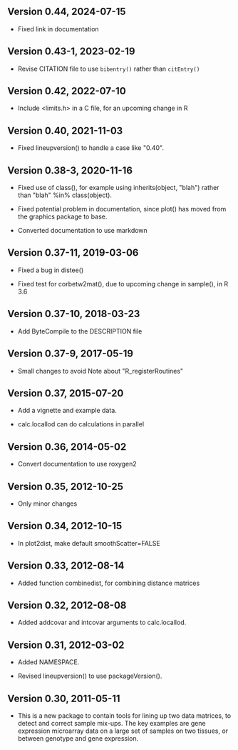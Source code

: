 ## Version 0.44, 2024-07-15

- Fixed link in documentation


## Version 0.43-1, 2023-02-19

- Revise CITATION file to use `bibentry()` rather than `citEntry()`


## Version 0.42, 2022-07-10

- Include <limits.h> in a C file, for an upcoming change in R


## Version 0.40, 2021-11-03

- Fixed lineupversion() to handle a case like "0.40".


## Version 0.38-3, 2020-11-16

- Fixed use of class(), for example using inherits(object, "blah")
  rather than "blah" %in% class(object).

- Fixed potential problem in documentation, since plot() has moved
  from the graphics package to base.

- Converted documentation to use markdown


## Version 0.37-11, 2019-03-06

- Fixed a bug in distee()

- Fixed test for corbetw2mat(), due to upcoming change in
  sample(), in R 3.6


## Version 0.37-10, 2018-03-23

- Add ByteCompile to the DESCRIPTION file


## Version 0.37-9, 2017-05-19

- Small changes to avoid Note about "R_registerRoutines"


## Version 0.37, 2015-07-20

- Add a vignette and example data.

- calc.locallod can do calculations in parallel


## Version 0.36, 2014-05-02

- Convert documentation to use roxygen2


## Version 0.35, 2012-10-25

- Only minor changes


## Version 0.34, 2012-10-15

- In plot2dist, make default smoothScatter=FALSE


## Version 0.33, 2012-08-14

- Added function combinedist, for combining distance matrices


## Version 0.32, 2012-08-08

- Added addcovar and intcovar arguments to calc.locallod.


## Version 0.31, 2012-03-02

- Added NAMESPACE.

- Revised lineupversion() to use packageVersion().


## Version 0.30, 2011-05-11

- This is a new package to contain tools for lining up two data
  matrices, to detect and correct sample mix-ups.  The key examples
  are gene expression microarray data on a large set of samples on
  two tissues, or between genotype and gene expression.
